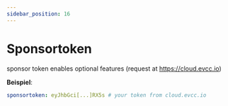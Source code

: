 ```yaml
---
sidebar_position: 16
---
```


# Sponsortoken

sponsor token enables optional features (request at https://cloud.evcc.io)

**Beispiel**:

```yaml
sponsortoken: eyJhbGci[...]RX5s # your token from cloud.evcc.io
```
